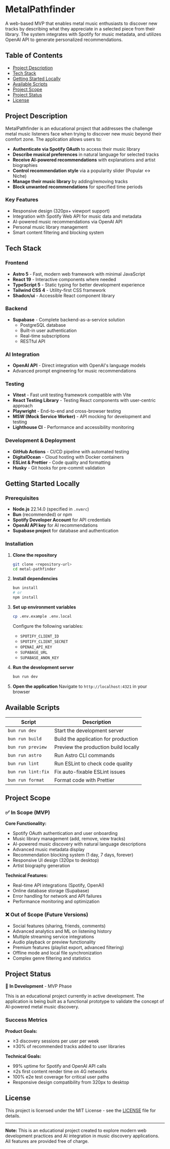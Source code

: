 # MetalPathfinder

A web-based MVP that enables metal music enthusiasts to discover new tracks by describing what they appreciate in a selected piece from their library. The system integrates with Spotify for music metadata, and utilizes OpenAI API to generate personalized recommendations.

## Table of Contents

- [Project Description](#project-description)
- [Tech Stack](#tech-stack)
- [Getting Started Locally](#getting-started-locally)
- [Available Scripts](#available-scripts)
- [Project Scope](#project-scope)
- [Project Status](#project-status)
- [License](#license)

## Project Description

MetalPathfinder is an educational project that addresses the challenge metal music listeners face when trying to discover new music beyond their comfort zone. The application allows users to:

- **Authenticate via Spotify OAuth** to access their music library
- **Describe musical preferences** in natural language for selected tracks
- **Receive AI-powered recommendations** with explanations and artist biographies
- **Control recommendation style** via a popularity slider (Popular ↔ Niche)
- **Manage their music library** by adding/removing tracks
- **Block unwanted recommendations** for specified time periods

### Key Features

- Responsive design (320px+ viewport support)
- Integration with Spotify Web API for music data and metadata
- AI-powered music recommendations via OpenAI API
- Personal music library management
- Smart content filtering and blocking system

## Tech Stack

### Frontend

- **Astro 5** - Fast, modern web framework with minimal JavaScript
- **React 19** - Interactive components where needed
- **TypeScript 5** - Static typing for better development experience
- **Tailwind CSS 4** - Utility-first CSS framework
- **Shadcn/ui** - Accessible React component library

### Backend

- **Supabase** - Complete backend-as-a-service solution
  - PostgreSQL database
  - Built-in user authentication
  - Real-time subscriptions
  - RESTful API

### AI Integration

- **OpenAI API** - Direct integration with OpenAI's language models
- Advanced prompt engineering for music recommendations

### Testing

- **Vitest** - Fast unit testing framework compatible with Vite
- **React Testing Library** - Testing React components with user-centric approach
- **Playwright** - End-to-end and cross-browser testing
- **MSW (Mock Service Worker)** - API mocking for development and testing
- **Lighthouse CI** - Performance and accessibility monitoring

### Development & Deployment

- **GitHub Actions** - CI/CD pipeline with automated testing
- **DigitalOcean** - Cloud hosting with Docker containers
- **ESLint & Prettier** - Code quality and formatting
- **Husky** - Git hooks for pre-commit validation

## Getting Started Locally

### Prerequisites

- **Node.js** 22.14.0 (specified in `.nvmrc`)
- **Bun** (recommended) or npm
- **Spotify Developer Account** for API credentials
- **OpenAI API key** for AI recommendations
- **Supabase project** for database and authentication

### Installation

1. **Clone the repository**

   ```bash
   git clone <repository-url>
   cd metal-pathfinder
   ```

2. **Install dependencies**

   ```bash
   bun install
   # or
   npm install
   ```

3. **Set up environment variables**

   ```bash
   cp .env.example .env.local
   ```

   Configure the following variables:
   - `SPOTIFY_CLIENT_ID`
   - `SPOTIFY_CLIENT_SECRET`
   - `OPENAI_API_KEY`
   - `SUPABASE_URL`
   - `SUPABASE_ANON_KEY`

4. **Run the development server**

   ```bash
   bun run dev
   ```

5. **Open the application**
   Navigate to `http://localhost:4321` in your browser

## Available Scripts

| Script             | Description                          |
| ------------------ | ------------------------------------ |
| `bun run dev`      | Start the development server         |
| `bun run build`    | Build the application for production |
| `bun run preview`  | Preview the production build locally |
| `bun run astro`    | Run Astro CLI commands               |
| `bun run lint`     | Run ESLint to check code quality     |
| `bun run lint:fix` | Fix auto-fixable ESLint issues       |
| `bun run format`   | Format code with Prettier            |

## Project Scope

### ✅ In Scope (MVP)

**Core Functionality:**

- Spotify OAuth authentication and user onboarding
- Music library management (add, remove, view tracks)
- AI-powered music discovery with natural language descriptions
- Advanced music metadata display
- Recommendation blocking system (1 day, 7 days, forever)
- Responsive UI design (320px to desktop)
- Artist biography generation

**Technical Features:**

- Real-time API integrations (Spotify, OpenAI)
- Online database storage (Supabase)
- Error handling for network and API failures
- Performance monitoring and optimization

### ❌ Out of Scope (Future Versions)

- Social features (sharing, friends, comments)
- Advanced analytics and ML on listening history
- Multiple streaming service integrations
- Audio playback or preview functionality
- Premium features (playlist export, advanced filtering)
- Offline mode and local file synchronization
- Complex genre filtering and statistics

## Project Status

🚧 **In Development** - MVP Phase

This is an educational project currently in active development. The application is being built as a functional prototype to validate the concept of AI-powered metal music discovery.

### Success Metrics

**Product Goals:**

- ≥3 discovery sessions per user per week
- ≥30% of recommended tracks added to user libraries

**Technical Goals:**

- 99% uptime for Spotify and OpenAI API calls
- ≤2s first content render time on 4G networks
- 100% e2e test coverage for critical user paths
- Responsive design compatibility from 320px to desktop

## License

This project is licensed under the MIT License - see the [LICENSE](LICENSE) file for details.

---

**Note:** This is an educational project created to explore modern web development practices and AI integration in music discovery applications. All features are provided free of charge.
